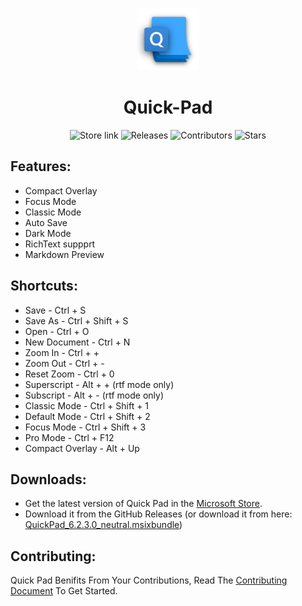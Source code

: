 <p align="center">
  <img alt="Quick Pad Logo" src="../src/QuickPad.UI/QuickPad.UI/Assets/QuickPadIcon.png" width="100px" />
  <h1 align="center">Quick-Pad</h1>
</p>

<p align="center">
  <a style="text-decoration:none" href="https://click.linksynergy.com/deeplink?id=pVFXwNFwveg&mid=24542&murl=https%3A%2F%2Fwww.microsoft.com%2Fstore%2FproductId%2F9PDLWQHTLSV3">
    <img src="https://img.shields.io/badge/Microsoft%20Store-Download-orange.svg?style=flat-square" alt="Store link" />
  </a>
  <a style="text-decoration:none" href="https://github.com/yaichenbaum/Quick-Pad/releases">
    <img src="https://img.shields.io/github/release/yaichenbaum/Quick-Pad.svg?style=flat-square" alt="Releases" />
  </a>
  <a style="text-decoration:none" href="https://github.com/yaichenbaum/Quick-Pad/graphs/contributors">
    <img src="https://img.shields.io/github/contributors/yaichenbaum/Quick-Pad?style=flat-square" alt="Contributors" />
  </a>
  <a style="text-decoration:none" href="https://github.com/yaichenbaum/Quick-Pad/stargazers">
    <img src="https://img.shields.io/github/stars/yaichenbaum/Quick-Pad.svg?style=flat-square" alt="Stars" />
  </a>
</p>

## Features:
* Compact Overlay
* Focus Mode
* Classic Mode
* Auto Save
* Dark Mode
* RichText suppprt
* Markdown Preview

## Shortcuts:
* Save - Ctrl + S
* Save As - Ctrl + Shift + S
* Open - Ctrl + O
* New Document - Ctrl + N
* Zoom In - Ctrl + +
* Zoom Out - Ctrl + -
* Reset Zoom - Ctrl + 0
* Superscript - Alt + + (rtf mode only)
* Subscript - Alt + - (rtf mode only)
* Classic Mode - Ctrl + Shift + 1
* Default Mode - Ctrl + Shift + 2
* Focus Mode - Ctrl + Shift + 3
* Pro Mode - Ctrl + F12
* Compact Overlay - Alt + Up

## Downloads:
* Get the latest version of Quick Pad in the [Microsoft Store](https://www.microsoft.com/store/productId/9PDLWQHTLSV3).
* Download it from the GitHub Releases (or download it from here: [QuickPad_6.2.3.0_neutral.msixbundle](https://github.com/pronoymukherjeewritescode/Quick-Pad/releases/download/v6.2.3/49306atecsolution.QuickPad_6.2.3.0_neutral___et10x9a9vyk8t.Msixbundle))

## Contributing:
Quick Pad Benifits From Your Contributions, Read The [Contributing Document](/docs/CONTRIBUTING.md) To Get Started.
